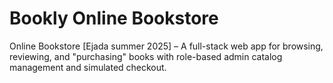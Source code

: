 # Bookly Online Bookstore
Online Bookstore [Ejada summer 2025] – A full-stack web app for browsing, reviewing, and "purchasing" books with role-based admin catalog management and simulated checkout.
